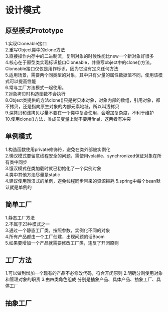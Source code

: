 # 设计模式
  
## 原型模式Prototype
1.实现Cloneable接口   
2.重写Object类中的clone方法   
3.直接操作内存中的二进制流，复制对象的时候性能比new一个新对象好很多   
4.核心在于原型类实现标识接口Cloneable，并重写object中的clone()方法。Cloneable接口仅仅是用作标识，因为它没有定义任何方法   
5.适用场景，需要两个同类型的对象，其中只有少量的属性数据值不同，使用该模式可以提高性能  
6.常与工厂方法模式一起使用。  
7.对象拷贝时构造函数不会执行  
8.Object类提供的方法clone()只是拷贝本对象，对象内部的数组，引用对象，都不拷贝，还是指向原生对象的内部元素地址，所以叫浅拷贝  
9.深拷贝和浅拷贝尽量不要在一个类中复合使用，会增加复杂度，不利于维护  
10.使用clone()方法，类成员变量上就不要用final，这两者有冲突  
  
## 单例模式
1.构造函数使用private修饰符，避免在类外部被实例化  
2.懒汉模式要留意线程安全的问题，需使用volatile、synchronized保证对象在所有类中同步  
3.饿汉模式在类加载时就已初始化了一个实例对象  
4.类中其他方法尽量是static  
4.建议使用饿汉式的单例，避免线程同步带来的资源损耗
5.spring中每个bean默认就是单例的
  
##  简单工厂 
1.静态工厂方法  
2.不属于23种模式之一  
3.通过一个静态工厂类，按照参数，实例化不同的对象  
4.所有产品都由一个工厂创建，出现问题的话Boom   
5.如果要增加一个产品就需要修改工厂类，违反了开闭原则  
  

##  工厂方法
1.可以做到增加一个现有的产品不必修改代码，符合开闭原则
2.明确分割使用对象和管理对象的职责
3.由四类角色组成 分别是抽象产品、具体产品、抽象工厂、具体工厂

##  抽象工厂  
 




